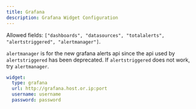 ```yaml
---
title: Grafana
description: Grafana Widget Configuration
---
```


Allowed fields: `["dashboards", "datasources", "totalalerts", "alertstriggered", "alertmanager"]`.

`alertmanager` is for the new grafana alerts api since the api used by `alertstriggered` has been deprecated. If `alertstriggered` does not work, try `alertmanager`.

```yaml
widget:
  type: grafana
  url: http://grafana.host.or.ip:port
  username: username
  password: password
```
